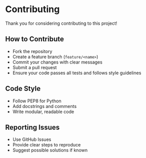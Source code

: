 # Contributing

Thank you for considering contributing to this project!

## How to Contribute
- Fork the repository
- Create a feature branch (`feature/<name>`)
- Commit your changes with clear messages
- Submit a pull request
- Ensure your code passes all tests and follows style guidelines

## Code Style
- Follow PEP8 for Python
- Add docstrings and comments
- Write modular, readable code

## Reporting Issues
- Use GitHub Issues
- Provide clear steps to reproduce
- Suggest possible solutions if known
